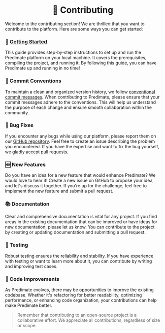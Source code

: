 <h1 align="center">🤝 Contributing</h1>
<p>Welcome to the contributing section! We are thrilled that you want to contribute to the platform. Here are some ways you can get started:</p>

<h3>🚀 <a href="https://github.com/baskerbyte/predimate/blob/dev/docs/getting_started.md">Getting Started</a></h3>
<p>This guide provides step-by-step instructions to set up and run the Predimate platform on your local machine. It covers the prerequisites, compiling the project, and running it. By following this guide, you can have Predimate up and running in no time!</p>

<h3>📜 Commit Conventions</h3>
<p>To maintain a clean and organized version history, we follow <a href="https://www.conventionalcommits.org/">conventional commit messages</a>. When contributing to Predimate, please ensure that your commit messages adhere to the conventions. This will help us understand the purpose of each change and ensure smooth collaboration within the community.</p>

<h3>🐞 Bug Fixes</h3>
<p>If you encounter any bugs while using our platform, please report them on our <a href="https://github.com/baskerbyte/predimate">GitHub repository</a>. Feel free to create an issue describing the problem you encountered. If you have the expertise and want to fix the bug yourself, we gladly accept pull requests.</p>

<h3>🆕 New Features</h3>
<p>Do you have an idea for a new feature that would enhance Predimate? We would love to hear it! Create a new issue on GitHub to propose your idea, and let's discuss it together. If you're up for the challenge, feel free to implement the new feature and submit a pull request.</p>

<h3>📚 Documentation</h3>
<p>Clear and comprehensive documentation is vital for any project. If you find areas in the existing documentation that can be improved or have ideas for new documentation, please let us know. You can contribute to the project by creating or updating documentation and submitting a pull request.</p>

<h3>🐛 Testing</h3>
<p>Robust testing ensures the reliability and stability. If you have experience with testing or want to learn more about it, you can contribute by writing and improving test cases.</p>

<h3>🔄 Code Improvements</h3>
<p>As Predimate evolves, there may be opportunities to improve the existing codebase. Whether it's refactoring for better readability, optimizing performance, or enhancing code organization, your contributions can help make Predimate better.</p>

<blockquote>
Remember that contributing to an open-source project is a collaborative effort. We appreciate all contributions, regardless of size or scope.
</blockquote>